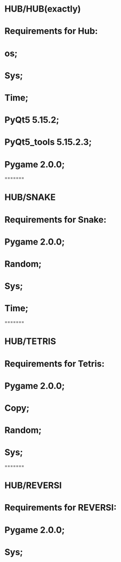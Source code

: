 # HUB/HUB(exactly)
# Requirements for Hub:
# os;
# Sys;
# Time;
# PyQt5 5.15.2;
# PyQt5_tools 5.15.2.3;
# Pygame 2.0.0;
=======
# HUB/SNAKE
# Requirements for Snake:
# Pygame 2.0.0;
# Random;
# Sys;
# Time;
=======
# HUB/TETRIS
# Requirements for Tetris:
# Pygame 2.0.0;
# Copy;
# Random;
# Sys;
=======
# HUB/REVERSI
# Requirements for REVERSI:
# Pygame 2.0.0;
# Sys;
